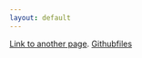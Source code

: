 ```yaml
---
layout: default
---
```


[Link to another page](./another-page.html).
[Githubfiles](https://github.com/forgeproject/forgeproject.github.io/tree/main)
